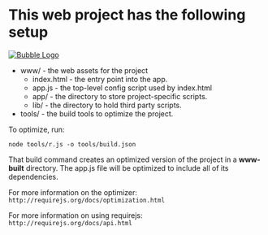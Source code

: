 # This web project has the following setup

[![Bubble Logo](https://cutpix.github.com/bubble/images/png/bubble_cover.png)](https://cutpix.github.com/bubble)

* www/ - the web assets for the project
  * index.html - the entry point into the app.
  * app.js - the top-level config script used by index.html
  * app/ - the directory to store project-specific scripts.
  * lib/ - the directory to hold third party scripts.
* tools/ - the build tools to optimize the project.

To optimize, run:

    node tools/r.js -o tools/build.json

That build command creates an optimized version of the project in a
**www-built** directory. The app.js file will be optimized to include
all of its dependencies.

For more information on the optimizer:
`http://requirejs.org/docs/optimization.html`

For more information on using requirejs:
`http://requirejs.org/docs/api.html`
